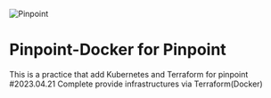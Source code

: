 
![Pinpoint](https://github.com/pinpoint-apm/pinpoint-docker/blob/master/docs/logo.png)

# Pinpoint-Docker for Pinpoint
This is a practice that add Kubernetes and Terraform for pinpoint
#2023.04.21
Complete provide infrastructures via Terraform(Docker)


